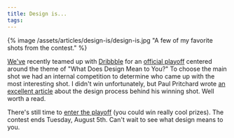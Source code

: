 ```yaml
---
title: Design is...
tags:
---
```


{% image /assets/articles/design-is/design-is.jpg "A few of my favorite shots from the contest." %}

[We've][Shopify] recently teamed up with [Dribbble][Dribbble] for an [official playoff][Playoff] centered around the theme of "What Does Design Mean to You?" To choose the main shot we had an internal competition to determine who came up with the most interesting shot. I didn't win unfortunately, but Paul Pritchard wrote [an excellent article][Paul's article] about the design process behind his winning shot. Well worth a read.

There's still time to [enter the playoff][Playoff] (you could win really cool prizes). The contest ends Tuesday, August 5th. Can't wait to see what design means to you.

[Shopify]: http://shopify.com
[Dribbble]: http://dribbble.com
[Playoff]: https://dribbble.com/shots/1650934-Design-is-Official-Shopify-Dribbble-Playoff/rebounds
[Paul]: https://twitter.com/paulpritchard
[Paul's article]: http://shopifypartnerblog.myshopify.com/blogs/blog/15409119-what-does-design-mean-to-you-enter-shopify-dribbble-s-design-contest
